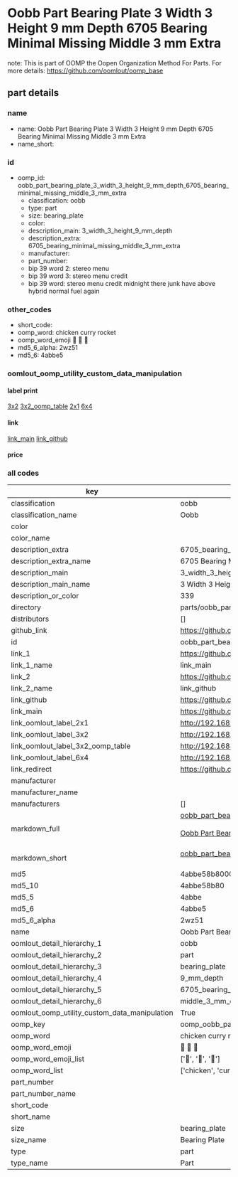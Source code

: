 # Oobb Part Bearing Plate 3 Width 3 Height 9 mm Depth 6705 Bearing Minimal Missing Middle 3 mm Extra  

note: This is part of OOMP the Oopen Organization Method For Parts. For more details: https://github.com/oomlout/oomp_base

##  part details
  







### name
* name: Oobb Part Bearing Plate 3 Width 3 Height 9 mm Depth 6705 Bearing Minimal Missing Middle 3 mm Extra
* name_short: 
### id
* oomp_id: oobb_part_bearing_plate_3_width_3_height_9_mm_depth_6705_bearing_minimal_missing_middle_3_mm_extra
  * classification: oobb
  * type: part
  * size: bearing_plate
  * color: 
  * description_main: 3_width_3_height_9_mm_depth
  * description_extra: 6705_bearing_minimal_missing_middle_3_mm_extra
  * manufacturer: 
  * part_number: 
  * bip 39 word 2: stereo menu
  * bip 39 word 3: stereo menu credit
  * bip 39 word: stereo menu credit midnight there junk have above hybrid normal fuel again

### other_codes
* short_code: 
* oomp_word: chicken curry rocket
* oomp_word_emoji :chicken: :curry: :rocket:
* md5_6_alpha: 2wz51
* md5_6: 4abbe5






### oomlout_oomp_utility_custom_data_manipulation
#### label print
[3x2](http://192.168.1.245:1112/?label=oomp%202wz51)
[3x2_oomp_table](http://192.168.1.108:1112/?label=oomp%202wz51)
[2x1](http://192.168.1.242:1112/?label=oomp%202wz51)
[6x4](http://192.168.1.55:1112/?label=oomp%202wz51)    

#### link

[link_main](https://github.com/oomlout/oomlout_oomp_version_1_messy/tree/main/parts/oobb_part_bearing_plate_3_width_3_height_9_mm_depth_6705_bearing_minimal_missing_middle_3_mm_extra) [link_github](https://github.com/oomlout/oomlout_oomp_version_1_messy/tree/main/parts/oobb_part_bearing_plate_3_width_3_height_9_mm_depth_6705_bearing_minimal_missing_middle_3_mm_extra)                             

#### price







### all codes 
| key | value |  
| --- | --- |  
| classification | oobb |  
| classification_name | Oobb |  
| color |  |  
| color_name |  |  
| description_extra | 6705_bearing_minimal_missing_middle_3_mm_extra |  
| description_extra_name | 6705 Bearing Minimal Missing Middle 3 mm Extra |  
| description_main | 3_width_3_height_9_mm_depth |  
| description_main_name | 3 Width 3 Height 9 mm Depth |  
| description_or_color | 339 |  
| directory | parts/oobb_part_bearing_plate_3_width_3_height_9_mm_depth_6705_bearing_minimal_missing_middle_3_mm_extra |  
| distributors | [] |  
| github_link | https://github.com/oomlout/oomlout_oomp_part_src/tree/main/parts/oobb_part_bearing_plate_3_width_3_height_9_mm_depth_6705_bearing_minimal_missing_middle_3_mm_extra |  
| id | oobb_part_bearing_plate_3_width_3_height_9_mm_depth_6705_bearing_minimal_missing_middle_3_mm_extra |  
| link_1 | https://github.com/oomlout/oomlout_oomp_version_1_messy/tree/main/parts/oobb_part_bearing_plate_3_width_3_height_9_mm_depth_6705_bearing_minimal_missing_middle_3_mm_extra |  
| link_1_name | link_main |  
| link_2 | https://github.com/oomlout/oomlout_oomp_version_1_messy/tree/main/parts/oobb_part_bearing_plate_3_width_3_height_9_mm_depth_6705_bearing_minimal_missing_middle_3_mm_extra |  
| link_2_name | link_github |  
| link_github | https://github.com/oomlout/oomlout_oomp_version_1_messy/tree/main/parts/oobb_part_bearing_plate_3_width_3_height_9_mm_depth_6705_bearing_minimal_missing_middle_3_mm_extra |  
| link_main | https://github.com/oomlout/oomlout_oomp_version_1_messy/tree/main/parts/oobb_part_bearing_plate_3_width_3_height_9_mm_depth_6705_bearing_minimal_missing_middle_3_mm_extra |  
| link_oomlout_label_2x1 | http://192.168.1.242:1112/?label=oomp%202wz51 |  
| link_oomlout_label_3x2 | http://192.168.1.245:1112/?label=oomp%202wz51 |  
| link_oomlout_label_3x2_oomp_table | http://192.168.1.108:1112/?label=oomp%202wz51 |  
| link_oomlout_label_6x4 | http://192.168.1.55:1112/?label=oomp%202wz51 |  
| link_redirect | https://github.com/oomlout/oomlout_oomp_version_1_messy/tree/main/parts/oobb_part_bearing_plate_3_width_3_height_9_mm_depth_6705_bearing_minimal_missing_middle_3_mm_extra |  
| manufacturer |  |  
| manufacturer_name |  |  
| manufacturers | [] |  
| markdown_full | [oobb_part_bearing_plate_3_width_3_height_9_mm_depth_6705_bearing_minimal_missing_middle_3_mm_extra](none)<br>[](none)<br>[Oobb Part Bearing Plate 3 Width 3 Height 9 Mm Depth 6705 Bearing Minimal Missing Middle 3 Mm Extra](none)<br><br> |  
| markdown_short | [oobb_part_bearing_plate_3_width_3_height_9_mm_depth_6705_bearing_minimal_missing_middle_3_mm_extra](none)<br><br> |  
| md5 | 4abbe58b80008d35e57038c66622ceac |  
| md5_10 | 4abbe58b80 |  
| md5_5 | 4abbe |  
| md5_6 | 4abbe5 |  
| md5_6_alpha | 2wz51 |  
| name | Oobb Part Bearing Plate 3 Width 3 Height 9 mm Depth 6705 Bearing Minimal Missing Middle 3 mm Extra |  
| oomlout_detail_hierarchy_1 | oobb |  
| oomlout_detail_hierarchy_2 | part |  
| oomlout_detail_hierarchy_3 | bearing_plate |  
| oomlout_detail_hierarchy_4 | 9_mm_depth |  
| oomlout_detail_hierarchy_5 | 6705_bearing_minimal_missing |  
| oomlout_detail_hierarchy_6 | middle_3_mm_extra |  
| oomlout_oomp_utility_custom_data_manipulation | True |  
| oomp_key | oomp_oobb_part_bearing_plate_3_width_3_height_9_mm_depth_6705_bearing_minimal_missing_middle_3_mm_extra |  
| oomp_word | chicken curry rocket |  
| oomp_word_emoji | :chicken: :curry: :rocket: |  
| oomp_word_emoji_list | [':chicken:', ':curry:', ':rocket:'] |  
| oomp_word_list | ['chicken', 'curry', 'rocket'] |  
| part_number |  |  
| part_number_name |  |  
| short_code |  |  
| short_name |  |  
| size | bearing_plate |  
| size_name | Bearing Plate |  
| type | part |  
| type_name | Part |  

